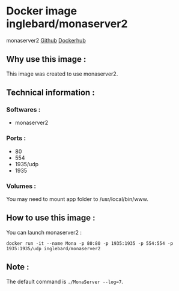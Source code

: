 # Docker image inglebard/monaserver2
monaserver2
[Github](https://github.com/Inglebard/dockerfiles/tree/master/monaserver2)
[Dockerhub](https://hub.docker.com/r/inglebard/monaserver2)

## Why use this image :

This image was created to use monaserver2.

## Technical information :

### Softwares :
* monaserver2

### Ports :
* 80
* 554
* 1935/udp
* 1935

### Volumes :
You may need to mount app folder to /usr/local/bin/www.

## How to use this image :

You can launch monaserver2 :
```
docker run -it --name Mona -p 80:80 -p 1935:1935 -p 554:554 -p 1935:1935/udp inglebard/monaserver2
```

## Note :

The default command is `./MonaServer --log=7`.
